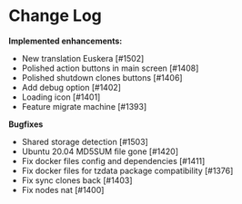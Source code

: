 # Change Log

**Implemented enhancements:**

- New translation Euskera [\#1502]
- Polished action buttons in main screen [\#1408]
- Polished shutdown clones buttons [\#1406]
- Add debug option [\#1402]
- Loading icon [\#1401]
- Feature migrate machine [\#1393]

**Bugfixes**

- Shared storage detection \[#1503]
- Ubuntu 20.04 MD5SUM file gone [\#1420]
- Fix docker files config and dependencies [\#1411]
- Fix docker files for tzdata package compatibility [\#1376]
- Fix sync clones back [\#1403]
- Fix nodes nat [\#1400]
